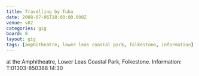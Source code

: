 ```yaml
---
title: Travelling by Tuba
date: 2008-07-06T18:00:00.000Z
venue: v82
categories: gig
board: 8
layout: gig
tags: [amphitheatre, lower leas coastal park, folkestone, information]
---
```

at the Amphitheatre, Lower Leas Coastal Park, Folkestone.  Information:   T:01303-850388  14:30